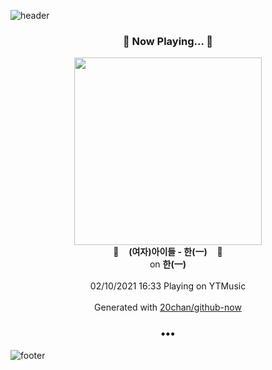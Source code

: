 ![header](https://capsule-render.vercel.app/api?type=wave&height=170&section=header&text=Hi.%20I'm%20SHIFT&fontColor=090707&fontAlignX=45&fontAlignY=65&fontSize=100)

<h3 align="center">🎵 Now Playing... 🎵</h3>
<p align="center">
  <a href="https://music.youtube.com/channel/UCWT2ZfW7d8YI-HinHEVhyCA">
    <img width="300" src="https://lh3.googleusercontent.com/SsQwNgjPDTTPUcs_wDWWHYn9rasYYBRqsDQ-fZ4bcil-Gzub6yzd_ftH2XJVs9LOQ_HmZIrfHeXBw5lN">
  </a>
  <br>
  🎵&nbsp&nbsp&nbsp <b>(여자)아이들 - 한(一)</b> &nbsp&nbsp&nbsp🎵
  <br>
  on <b>한(一)</b>
  
  <br />
  <br />
  02/10/2021 16:33 Playing on YTMusic
  <br />
  <br />
  Generated with <a href="https://github.com/20chan/github-now">20chan/github-now</a>
</p>

<h3 align="center">•••</h3>

![footer](https://capsule-render.vercel.app/api?type=wave&height=150&section=footer)
